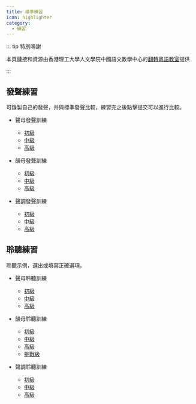```yaml
---
title: 標準練習
icon: highlighter
category:
  - 練習
---
```


::: tip 特別鳴謝

本頁鏈接和資源由香港理工大學人文學院中國語文教學中心的[翻轉粵語教室](https://www.polyu.edu.hk/clc/cantonese/about/)提供

:::

## 發聲練習

可錄製自己的發聲，并與標準發聲比較，練習完之後點擊提交可以進行比較。

- 聲母發聲訓練
  - [初級](https://www.polyu.edu.hk/clc/cantonese/phoneticKnowledge/initial/readingGame/easy/)
  - [中級](https://www.polyu.edu.hk/clc/cantonese/phoneticKnowledge/initial/readingGame/normal/)
  - [高級](https://www.polyu.edu.hk/clc/cantonese/phoneticKnowledge/initial/readingGame/hard/)

- 韻母發聲訓練
  - [初級](https://www.polyu.edu.hk/clc/cantonese/phoneticKnowledge/vowel/readingGame/easy/)
  - [中級](https://www.polyu.edu.hk/clc/cantonese/phoneticKnowledge/vowel/readingGame/normal/)
  - [高級](https://www.polyu.edu.hk/clc/cantonese/phoneticKnowledge/vowel/readingGame/hard/)

- 聲調發聲訓練
  - [初級](https://www.polyu.edu.hk/clc/cantonese/phoneticKnowledge/tone/readingGame/easy/)
  - [中級](https://www.polyu.edu.hk/clc/cantonese/phoneticKnowledge/tone/readingGame/normal/)
  - [高級](https://www.polyu.edu.hk/clc/cantonese/phoneticKnowledge/tone/readingGame/hard/)

## 聆聽練習

聆聽示例，選出或填寫正確選項。

- 聲母聆聽訓練
  - [初級](https://www.polyu.edu.hk/clc/cantonese/phoneticKnowledge/initial/listeningGame/easy/)
  - [中級](https://www.polyu.edu.hk/clc/cantonese/phoneticKnowledge/initial/listeningGame/normal/)
  - [高級](https://www.polyu.edu.hk/clc/cantonese/phoneticKnowledge/initial/listeningGame/hard/)

- 韻母聆聽訓練
  - [初級](https://www.polyu.edu.hk/clc/cantonese/phoneticKnowledge/vowel/listeningGame/easy/)
  - [中級](https://www.polyu.edu.hk/clc/cantonese/phoneticKnowledge/vowel/listeningGame/normal/)
  - [高級](https://www.polyu.edu.hk/clc/cantonese/phoneticKnowledge/vowel/listeningGame/hard/)
  - [挑戰級](https://www.polyu.edu.hk/clc/cantonese/phoneticKnowledge/vowel/listeningGame/challenge/)

- 聲調聆聽訓練
  - [初級](https://www.polyu.edu.hk/clc/cantonese/phoneticKnowledge/tone/listeningGame/easy/)
  - [中級](https://www.polyu.edu.hk/clc/cantonese/phoneticKnowledge/tone/listeningGame/normal/)
  - [高級](https://www.polyu.edu.hk/clc/cantonese/phoneticKnowledge/tone/listeningGame/hard/)
